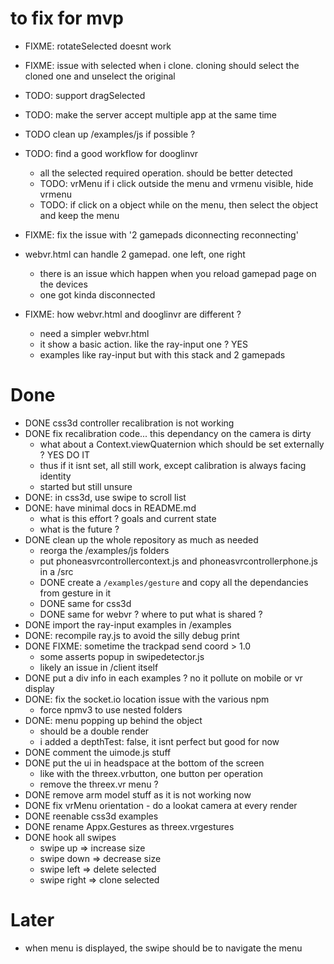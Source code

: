 # to fix for mvp
- FIXME: rotateSelected doesnt work
- FIXME: issue with selected when i clone. cloning should select the cloned one and unselect the original
- TODO: support dragSelected
- TODO: make the server accept multiple app at the same time


- TODO clean up /examples/js if possible ?

- TODO: find a good workflow for dooglinvr
  - all the selected required operation. should be better detected
  - TODO: vrMenu if i click outside the menu and vrmenu visible, hide vrmenu
  - TODO: if click on a object while on the menu, then select the object and keep the menu

- FIXME: fix the issue with '2 gamepads diconnecting reconnecting'
- webvr.html can handle 2 gamepad. one left, one right
  - there is an issue which happen when you reload gamepad page on the devices
  - one got kinda disconnected
- FIXME: how webvr.html and dooglinvr are different ?
  - need a simpler webvr.html
  - it show a basic action. like the ray-input one ? YES
  - examples like ray-input but with this stack and 2 gamepads


# Done
- DONE css3d controller recalibration is not working
- DONE fix recalibration code... this dependancy on the camera is dirty
  - what about a Context.viewQuaternion which should be set externally ? YES DO IT
  - thus if it isnt set, all still work, except calibration is always facing identity
  - started but still unsure
- DONE: in css3d, use swipe to scroll list
- DONE: have minimal docs in README.md  
  - what is this effort ? goals and current state
  - what is the future ?
- DONE clean up the whole repository as much as needed
  - reorga the /examples/js folders
  - put phoneasvrcontrollercontext.js and phoneasvrcontrollerphone.js in a /src
  - DONE create a ```/examples/gesture``` and copy all the dependancies from gesture in it
  - DONE same for css3d
  - DONE same for webvr ? where to put what is shared ?
- DONE import the ray-input examples in /examples
- DONE: recompile ray.js to avoid the silly debug print
- DONE FIXME: sometime the trackpad send coord > 1.0 
  - some asserts popup in swipedetector.js
  - likely an issue in /client itself
- DONE put a div info in each examples ? no it pollute on mobile or vr display
- DONE: fix the socket.io location issue with the various npm
  - force npmv3 to use nested folders
- DONE: menu popping up behind the object
  - should be a double render
  - i added a depthTest: false, it isnt perfect but good for now
- DONE comment the uimode.js stuff
- DONE put the ui in headspace at the bottom of the screen
  - like with the threex.vrbutton, one button per operation
  - remove the threex.vr menu ?
- DONE remove arm model stuff as it is not working now
- DONE fix vrMenu orientation - do a lookat camera at every render
- DONE reenable css3d examples
- DONE rename Appx.Gestures as threex.vrgestures
- DONE hook all swipes
  - swipe up => increase size
  - swipe down => decrease size
  - swipe left => delete selected
  - swipe right => clone selected

# Later
- when menu is displayed, the swipe should be to navigate the menu
